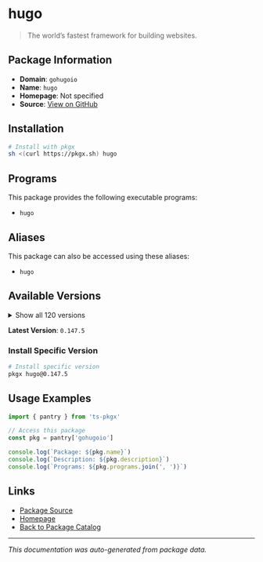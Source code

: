 # hugo

> The world’s fastest framework for building websites.

## Package Information

- **Domain**: `gohugoio`
- **Name**: `hugo`
- **Homepage**: Not specified
- **Source**: [View on GitHub](https://github.com/pkgxdev/pantry/tree/main/projects/gohugo.io/package.yml)

## Installation

```bash
# Install with pkgx
sh <(curl https://pkgx.sh) hugo
```

## Programs

This package provides the following executable programs:

- `hugo`

## Aliases

This package can also be accessed using these aliases:

- `hugo`

## Available Versions

<details>
<summary>Show all 120 versions</summary>

- `0.147.5`, `0.147.4`, `0.147.3`, `0.147.2`, `0.147.1`
- `0.147.0`, `0.146.7`, `0.146.6`, `0.146.5`, `0.146.4`
- `0.146.3`, `0.146.2`, `0.146.1`, `0.146.0`, `0.145.0`
- `0.144.2`, `0.144.1`, `0.144.0`, `0.143.1`, `0.143.0`
- `0.142.0`, `0.141.0`, `0.140.2`, `0.140.1`, `0.140.0`
- `0.139.5`, `0.139.4`, `0.139.3`, `0.139.2`, `0.139.1`
- `0.139.0`, `0.138.0`, `0.137.1`, `0.137.0`, `0.136.5`
- `0.136.4`, `0.136.3`, `0.136.2`, `0.136.1`, `0.136.0`
- `0.135.0`, `0.134.3`, `0.134.2`, `0.134.1`, `0.134.0`
- `0.133.1`, `0.133.0`, `0.132.2`, `0.132.1`, `0.132.0`
- `0.131.0`, `0.130.0`, `0.129.0`, `0.128.2`, `0.128.1`
- `0.128.0`, `0.127.0`, `0.126.3`, `0.126.2`, `0.126.1`
- `0.126.0`, `0.125.7`, `0.125.6`, `0.125.5`, `0.125.4`
- `0.125.3`, `0.125.2`, `0.125.1`, `0.125.0`, `0.124.1`
- `0.124.0`, `0.123.8`, `0.123.7`, `0.123.6`, `0.123.5`
- `0.123.4`, `0.123.3`, `0.123.2`, `0.123.1`, `0.123.0`
- `0.122.0`, `0.121.2`, `0.121.1`, `0.121.0`, `0.120.4`
- `0.120.3`, `0.120.2`, `0.120.1`, `0.120.0`, `0.119.0`
- `0.118.2`, `0.118.1`, `0.118.0`, `0.116.1`, `0.116.0`
- `0.115.4`, `0.115.3`, `0.115.2`, `0.115.1`, `0.115.0`
- `0.114.1`, `0.114.0`, `0.113.0`, `0.112.7`, `0.112.6`
- `0.112.5`, `0.112.4`, `0.112.3`, `0.112.2`, `0.112.1`
- `0.112.0`, `0.111.3`, `0.111.2`, `0.111.1`, `0.111.0`
- `0.109.0`, `0.108.0`, `0.107.0`, `0.105.0`, `0.104.3`

</details>

**Latest Version**: `0.147.5`

### Install Specific Version

```bash
# Install specific version
pkgx hugo@0.147.5
```

## Usage Examples

```typescript
import { pantry } from 'ts-pkgx'

// Access this package
const pkg = pantry['gohugoio']

console.log(`Package: ${pkg.name}`)
console.log(`Description: ${pkg.description}`)
console.log(`Programs: ${pkg.programs.join(', ')}`)
```

## Links

- [Package Source](https://github.com/pkgxdev/pantry/tree/main/projects/gohugo.io/package.yml)
- [Homepage](#)
- [Back to Package Catalog](../package-catalog.md)

---

*This documentation was auto-generated from package data.*
